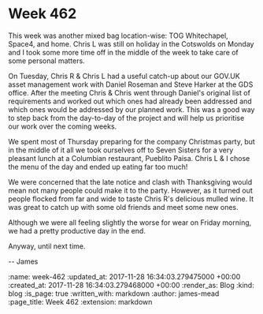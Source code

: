 Week 462
========

This week was another mixed bag location-wise: TOG Whitechapel, Space4, and home. Chris L was still on holiday in the Cotswolds on Monday and I took some more time off in the middle of the week to take care of some personal matters.

On Tuesday, Chris R & Chris L had a useful catch-up about our GOV.UK asset management work with Daniel Roseman and Steve Harker at the GDS office. After the meeting Chris & Chris went through Daniel's original list of requirements and worked out which ones had already been addressed and which ones would be addressed by our planned work. This was a good way to step back from the day-to-day of the project and will help us prioritise our work over the coming weeks.

We spent most of Thursday preparing for the company Christmas party, but in the middle of it all we took ourselves off to Seven Sisters for a very pleasant lunch at a Columbian restaurant, Pueblito Paisa. Chris L & I chose the menu of the day and ended up eating far too much!

We were concerned that the late notice and clash with Thanksgiving would mean not many people could make it to the party. However, as it turned out people flocked from far and wide to taste Chris R's delicious mulled wine. It was great to catch up with some old friends and meet some new ones.

Although we were all feeling slightly the worse for wear on Friday morning, we had a pretty productive day in the end.

Anyway, until next time.

-- James

:name: week-462
:updated_at: 2017-11-28 16:34:03.279475000 +00:00
:created_at: 2017-11-28 16:34:03.279468000 +00:00
:render_as: Blog
:kind: blog
:is_page: true
:written_with: markdown
:author: james-mead
:page_title: Week 462
:extension: markdown
